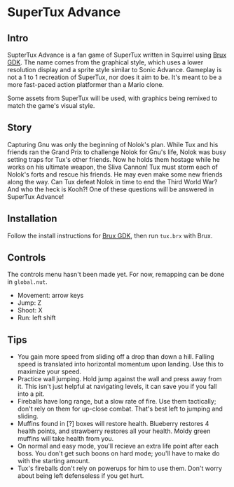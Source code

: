 # SuperTux Advance

## Intro

SupterTux Advance is a fan game of SuperTux written in Squirrel using [Brux GDK](https://github.com/kelvinshadewing/brux-gdk). The name comes from the graphical style, which uses a lower resolution display and a sprite style similar to Sonic Advance. Gameplay is not a 1 to 1 recreation of SuperTux, nor does it aim to be. It's meant to be a more fast-paced action platformer than a Mario clone.

Some assets from SuperTux will be used, with graphics being remixed to match the game's visual style.

## Story

Capturing Gnu was only the beginning of Nolok's plan. While Tux and his friends ran the Grand Prix to challenge Nolok for Gnu's life, Nolok was busy setting traps for Tux's other friends. Now he holds them hostage while he works on his ultimate weapon, the Sliva Cannon! Tux must storm each of Nolok's forts and rescue his friends. He may even make some new friends along the way. Can Tux defeat Nolok in time to end the Third World War? And who the heck is Kooh?! One of these questions will be answered in SuperTux Advance!

## Installation

Follow the install instructions for [Brux GDK](https://github.com/kelvinshadewing/brux-gdk), then run `tux.brx` with Brux.

## Controls

The controls menu hasn't been made yet. For now, remapping can be done in `global.nut`.

* Movement: arrow keys
* Jump: Z
* Shoot: X
* Run: left shift

## Tips

* You gain more speed from sliding off a drop than down a hill. Falling speed is translated into horizontal momentum upon landing. Use this to maximize your speed.
* Practice wall jumping. Hold jump against the wall and press away from it. This isn't just helpful at navigating levels, it can save you if you fall into a pit.
* Fireballs have long range, but a slow rate of fire. Use them tactically; don't rely on them for up-close combat. That's best left to jumping and sliding.
* Muffins found in [?] boxes will restore health. Blueberry restores 4 health points, and strawberry restores all your health. Moldy green muffins will take health from you.
* On normal and easy mode, you'll recieve an extra life point after each boss. You don't get such boons on hard mode; you'll have to make do with the starting amount.
* Tux's fireballs don't rely on powerups for him to use them. Don't worry about being left defenseless if you get hurt.